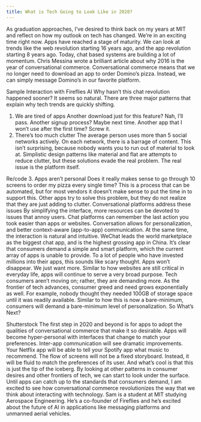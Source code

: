 ```yaml
---
title: What is Tech Going to Look Like in 2020?
---
```


As graduation approaches, I’ve desired to think back on my years at MIT and reflect on how my outlook on tech has changed.
We’re in an exciting time right now. Apps have reached a stage of maturity. We can look at trends like the web revolution starting 16 years ago, and the app revolution starting 8 years ago. Today, chat based systems are building a lot of momentum. Chris Messina wrote a brilliant article about why 2016 is the year of conversational commerce.
Conversational commerce means that we no longer need to download an app to order Domino’s pizza. Instead, we can simply message Domino’s in our favorite platform.

Sample Interaction with Fireflies AI
Why hasn’t this chat revolution happened sooner? It seems so natural. There are three major patterns that explain why tech trends are quickly shifting.
1. We are tired of apps
Another download just for this feature? Nah, I’ll pass.
Another signup process? Maybe next time.
Another app that I won’t use after the first time? Screw it.
2. There’s too much clutter
The average person uses more than 5 social networks actively. On each network, there is a barrage of content. This isn’t surprising, because nobody wants you to run out of material to look at. Simplistic design patterns like material and flat are attempts to reduce clutter, but these solutions evade the real problem. The real issue is the platform itself.

Re/code
3. Apps aren’t personal
Does it really makes sense to go through 10 screens to order my pizza every single time? This is a process that can be automated, but for most vendors it doesn’t make sense to put the time in to support this. Other apps try to solve this problem, but they do not realize that they are just adding to clutter.
Conversational platforms address these issues
By simplifying the interface, more resources can be devoted to issues that annoy users. Chat platforms can remember the last action you took easier than apps or websites. Conversation allows for personalization, and better context-aware (app-to-app) communication. At the same time, the interaction is natural and intuitive.
WeChat leads the world marketplace as the biggest chat app, and is the highest grossing app in China. It’s clear that consumers demand a simple and smart platform, which the current array of apps is unable to provide. To a lot of people who have invested millions into their apps, this sounds like scary thought.
Apps won’t disappear. We just want more.
Similar to how websites are still critical in everyday life, apps will continue to serve a very broad purpose. Tech consumers aren’t moving on; rather, they are demanding more. As the frontier of tech advances, consumer greed and need grows exponentially as well. For example, nobody thought they needed 100GB of storage space until it was readily available. Similar to how this is now a bare-minimum, consumers will demand a bare-minimum level of personalization.
So What’s Next?

Shutterstock
The first step in 2020 and beyond is for apps to adopt the qualities of conversational commerce that make it so desirable.
Apps will become hyper-personal with interfaces that change to match your preferences.
Inter-app communication will see dramatic improvements. Your Netflix app will be able to tell your Spotify app what music to recommend.
The flow of screens will not be a fixed storyboard. Instead, it will be fluid to match the preferences of its user.
And what’s cool is that this is just the tip of the iceberg. By looking at other patterns in consumer desires and other frontiers of tech, we can start to look under the surface.
Until apps can catch up to the standards that consumers demand, I am excited to see how conversational commerce revolutionizes the way that we think about interacting with technology.
Sam is a student at MIT studying Aerospace Engineering. He’s a co-founder of Fireflies and he’s excited about the future of AI in applications like messaging platforms and unmanned aerial vehicles.
